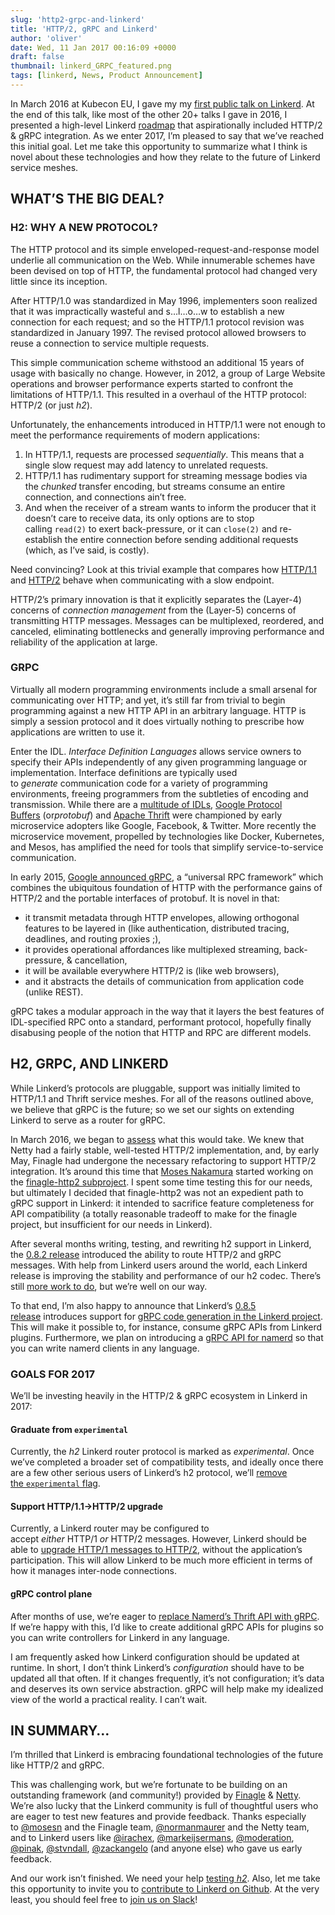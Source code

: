 ```yaml
---
slug: 'http2-grpc-and-linkerd'
title: 'HTTP/2, gRPC and Linkerd'
author: 'oliver'
date: Wed, 11 Jan 2017 00:16:09 +0000
draft: false
thumbnail: linkerd_GRPC_featured.png
tags: [linkerd, News, Product Announcement]
---
```


In March 2016 at Kubecon EU, I gave my my [first public talk on
Linkerd](https://www.youtube.com/watch?v=co7JRxihcdA). At the end of this talk,
like most of the other 20+ talks I gave in 2016, I presented a high-level
Linkerd [roadmap](https://speakerdeck.com/olix0r/kubernetes-meets-finagle-for-resilient-microservices?slide=34)
that aspirationally included HTTP/2 & gRPC integration. As we enter 2017, I’m
pleased to say that we’ve reached this initial goal. Let me take this
opportunity to summarize what I think is novel about these technologies and how
they relate to the future of Linkerd service meshes.

## WHAT’S THE BIG DEAL?

### H2: WHY A NEW PROTOCOL?

The HTTP protocol and its simple enveloped-request-and-response model underlie
all communication on the Web. While innumerable schemes have been devised on top
of HTTP, the fundamental protocol had changed very little since its inception.

After HTTP/1.0 was standardized in May 1996, implementers soon realized that it
was impractically wasteful and s…l…o…w to establish a new connection for each
request; and so the HTTP/1.1 protocol revision was standardized in January 1997.
The revised protocol allowed browsers to reuse a connection to service multiple
requests.

This simple communication scheme withstood an additional 15 years of usage with
basically no change. However, in 2012, a group of Large Website operations and
browser performance experts started to confront the limitations of HTTP/1.1.
This resulted in a overhaul of the HTTP protocol: HTTP/2 (or just *h2*).

Unfortunately, the enhancements introduced in HTTP/1.1 were not enough to meet
the performance requirements of modern applications:

1. In HTTP/1.1, requests are processed *sequentially*. This means that a single
   slow request may add latency to unrelated requests.
2. HTTP/1.1 has rudimentary support for streaming message bodies via
   the *chunked* transfer encoding, but streams consume an entire connection,
   and connections ain’t free.
3. And when the receiver of a stream wants to inform the producer that it
   doesn’t care to receive data, its only options are to stop
   calling `read(2)` to exert back-pressure, or it can `close(2)` and
   re-establish the entire connection before sending additional requests (which,
   as I’ve said, is costly).

Need convincing? Look at this trivial example that compares
how [HTTP/1.1](http://http2.golang.org/gophertiles?latency=1000)
and [HTTP/2](https://http2.golang.org/gophertiles?latency=1000) behave
when communicating with a slow endpoint.

HTTP/2’s primary innovation is that it explicitly separates the (Layer-4)
concerns of *connection management* from the (Layer-5) concerns of transmitting
HTTP messages. Messages can be multiplexed, reordered, and canceled, eliminating
bottlenecks and generally improving performance and reliability of the
application at large.

### GRPC

Virtually all modern programming environments include a small arsenal for
communicating over HTTP; and yet, it’s still far from trivial to begin
programming against a new HTTP API in an arbitrary language. HTTP is simply a
session protocol and it does virtually nothing to prescribe how applications are
written to use it.

Enter the IDL. *Interface Definition Languages* allows service owners to specify
their APIs independently of any given programming language or implementation.
Interface definitions are typically used to *generate* communication code for a
variety of programming environments, freeing programmers from the subtleties of
encoding and transmission. While there are a [multitude of
IDLs](https://en.wikipedia.org/wiki/Interface_description_language), [Google
Protocol
Buffers](https://developers.google.com/protocol-buffers/) (or*protobuf*)
and [Apache Thrift](https://thrift.apache.org/) were championed by early
microservice adopters like Google, Facebook, & Twitter. More recently the
microservice movement, propelled by technologies like Docker, Kubernetes, and
Mesos, has amplified the need for tools that simplify service-to-service
communication.

In early 2015, [Google announced
gRPC](https://developers.googleblog.com/2015/02/introducing-grpc-new-open-source-http2.html),
a “universal RPC framework” which combines the ubiquitous foundation of HTTP
with the performance gains of HTTP/2 and the portable interfaces of protobuf. It
is novel in that:

- it transmit metadata through HTTP envelopes, allowing orthogonal features to
  be layered in (like authentication, distributed tracing, deadlines, and
  routing proxies ;),
- it provides operational affordances like multiplexed streaming, back-pressure,
  & cancellation,
- it will be available everywhere HTTP/2 is (like web browsers),
- and it abstracts the details of communication from application code (unlike
  REST).

gRPC takes a modular approach in the way that it layers the best features of
IDL-specified RPC onto a standard, performant protocol, hopefully finally
disabusing people of the notion that HTTP and RPC are different models.

## H2, GRPC, AND LINKERD

While Linkerd’s protocols are pluggable, support was initially limited to
HTTP/1.1 and Thrift service meshes. For all of the reasons outlined above, we
believe that gRPC is the future; so we set our sights on extending Linkerd to
serve as a router for gRPC.

In March 2016, we began
to [assess](https://github.com/linkerd/linkerd/issues/174) what this would take.
We knew that Netty had a fairly stable, well-tested HTTP/2 implementation, and,
by early May, Finagle had undergone the necessary refactoring to support HTTP/2
integration. It’s around this time that [Moses
Nakamura](https://github.com/mosesn) started working on the [finagle-http2
subproject](https://github.com/twitter/finagle/tree/develop/finagle-http2). I
spent some time testing this for our needs, but ultimately I decided that
finagle-http2 was not an expedient path to gRPC support in Linkerd: it intended
to sacrifice feature completeness for API compatibility (a totally reasonable
tradeoff to make for the finagle project, but insufficient for our needs in
Linkerd).

After several months writing, testing, and rewriting h2 support in Linkerd,
the [0.8.2
release](https://github.com/linkerd/linkerd/releases/tag/0.8.2) introduced the
ability to route HTTP/2 and gRPC messages. With help from Linkerd users around
the world, each Linkerd release is improving the stability and performance of
our h2 codec. There’s still [more work to
do](https://github.com/linkerd/linkerd/issues?q=is%3Aissue+is%3Aopen+label%3Ah2),
but we’re well on our way.

To that end, I’m also happy to announce that Linkerd’s [0.8.5
release](https://github.com/linkerd/linkerd/releases/tag/0.8.5) introduces
support for [gRPC code generation in the Linkerd
project](https://github.com/linkerd/linkerd/tree/master/grpc). This will make it
possible to, for instance, consume gRPC APIs from Linkerd plugins. Furthermore,
we plan on introducing a [gRPC API for
namerd](https://github.com/linkerd/linkerd/issues/842) so that you can write
namerd clients in any language.

### GOALS FOR 2017

We’ll be investing heavily in the HTTP/2 & gRPC ecosystem in Linkerd in 2017:

#### Graduate from `experimental`

Currently, the *h2* Linkerd router protocol is marked as *experimental*. Once
we’ve completed a broader set of compatibility tests, and ideally once there are
a few other serious users of Linkerd’s h2 protocol, we’ll [remove
the `experimental` flag](https://github.com/linkerd/linkerd/issues/854).

#### Support HTTP/1.1->HTTP/2 upgrade

Currently, a Linkerd router may be configured to
accept *either* HTTP/1 *or* HTTP/2 messages. However, Linkerd should be able
to [upgrade HTTP/1 messages to
HTTP/2](https://github.com/linkerd/linkerd/issues/841), without the
application’s participation. This will allow Linkerd to be much more efficient
in terms of how it manages inter-node connections.

#### gRPC control plane

After months of use, we’re eager to [replace Namerd’s Thrift API with
gRPC](https://github.com/linkerd/linkerd/issues/842). If we’re happy with this,
I’d like to create additional gRPC APIs for plugins so you can write controllers
for Linkerd in any language.

I am frequently asked how Linkerd configuration should be updated at runtime. In
short, I don’t think Linkerd’s *configuration* should have to be updated all
that often. If it changes frequently, it’s not configuration; it’s data and
deserves its own service abstraction. gRPC will help make my idealized view of
the world a practical reality. I can’t wait.

## IN SUMMARY…

I’m thrilled that Linkerd is embracing foundational technologies of the future
like HTTP/2 and gRPC.

This was challenging work, but we’re fortunate to be building on an outstanding
framework (and community!) provided
by [Finagle](http://finagle.github.io/) & [Netty](http://netty.io/). We’re also
lucky that the Linkerd community is full of thoughtful users who are eager to
test new features and provide feedback. Thanks especially
to [@mosesn](https://github.com/mosesn) and the Finagle
team, [@normanmaurer](https://github.com/normanmaurer) and the Netty team, and
to Linkerd users
like [@irachex](https://github.com/irachex),
[@markeijsermans](https://github.com/markeijsermans),
[@moderation](https://github.com/moderation),
[@pinak](https://github.com/pinak), [@stvndall](https://github.com/stvndall),
[@zackangelo](https://github.com/zackangelo) (and
anyone else) who gave us early feedback.

And our work isn’t finished. We need your
help [testing *h2*](https://linkerd.io/config/0.8.5/linkerd/index.html#http-2-protocol).
Also, let me take this opportunity to invite you to [contribute to Linkerd on
Github](https://github.com/linkerd/linkerd/labels/help%20wanted). At the very
least, you should feel free to [join us on Slack](https://slack.linkerd.io/)!
